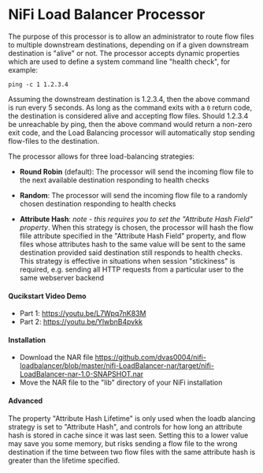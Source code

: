 # NiFi Load Balancer Processor

The purpose of this processor is to allow an administrator to route flow files to multiple downstream destinations,
depending on if a given downstream destination is "alive" or not. The processor accepts dynamic properties which
are used to define a system command line "health check", for example:

`ping -c 1 1.2.3.4`

Assuming the downstream destination is 1.2.3.4, then the above command is run every 5 seconds. As long as the 
command exits with a `0` return code, the destination is considered alive and accepting flow files. Should 1.2.3.4
be unreachable by ping, then the above command would return a non-zero exit code, and the Load Balancing processor
will automatically stop sending flow-files to the destination.

The processor allows for three load-balancing strategies:

- **Round Robin** (default): The processor will send the incoming flow file to the next available destination 
responding to health checks

- **Random**: The processor will send the incoming flow file to a randomly chosen destination responding to 
health checks
 
- **Attribute Hash**: *note - this requires you to set the "Attribute Hash Field" property*. When this strategy is 
chosen, the processor will hash the flow flile attribute specified in the "Attribute Hash Field" property, and 
flow files whose attributes hash to the same value will be sent to the same destination provided said destination
still responds to health checks. This strategy is effective in situations when session "stickiness" is required,
e.g. sending all HTTP requests from a particular user to the same webserver backend

#### Qucikstart Video Demo

- Part 1: https://youtu.be/L7Wpq7nK83M
- Part 2: https://youtu.be/YlwbnB4pvkk

#### Installation

- Download the NAR file https://github.com/dvas0004/nifi-loadbalancer/blob/master/nifi-LoadBalancer-nar/target/nifi-LoadBalancer-nar-1.0-SNAPSHOT.nar
- Move the NAR file to the "lib" directory of your NiFi installation

#### Advanced

The property "Attribute Hash Lifetime" is only used when the loadb alancing strategy is set to "Attribute Hash",
and controls for how long an attribute hash is stored in cache since it was last seen. Setting this to a lower
value may save you some memory, but risks sending a flow file to the wrong destination if the time between
two flow files with the same attribute hash is greater than the lifetime specified.

 
 
